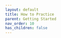 ```yaml
---
layout: default
title: How to Practice
parent: Getting Started
nav_order: 10
has_children: false
---
```

